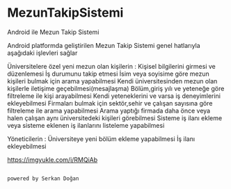 # MezunTakipSistemi
Android ile Mezun Takip Sistemi

Android platformda geliştirilen Mezun Takip Sistemi genel hatlarıyla aşağıdaki işlevleri sağlar

Üniversitelere özel yeni mezun olan kişilerin : 
Kişisel bilgilerini girmesi ve düzenlemesi
İş durumunu takip etmesi
İsim veya soyisime göre mezun kişileri bulmak için arama yapabilmesi
Kendi üniversitesinden mezun olan kişilerle iletişime geçebilmesi(mesajlaşma)
Bölüm,giriş yılı ve yeteneğe göre filtreleme ile kişi arayabilmesi
Kendi yeteneklerini ve varsa iş deneyimlerini ekleyebilmesi
Firmaları bulmak için sektör,sehir ve çalışan sayısına göre filtreleme ile arama yapabilmesi
Arama yaptığı firmada daha önce veya halen çalışan aynı üniversitedeki kişileri görebilmesi
Sisteme iş ilanı ekleme veya sisteme eklenen iş ilanlarını listeleme yapabilmesi

Yöneticilerin :
Üniversiteye yeni bölüm ekleme yapabilmesi
İş ilanı ekleyebilmesi



https://imgyukle.com/i/RMQiAb




                                                                                      powered by Serkan Doğan


